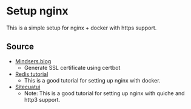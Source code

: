 # Setup nginx

This is a simple setup for nginx + docker with https support.

## Source

- [Mindsers.blog](https://mindsers.blog/en/post/https-using-nginx-certbot-docker/)
  - Generate SSL certificate using certbot
- [Redis tutorial](https://developer.redis.com/create/docker/nodejs-nginx-redis/)
  - This is a good tutorial for setting up nginx with docker.
- [Sitecuatui](https://www.sitecuatui.com/http3-nginx-quiche/)
  - Note: This is a good tutorial for setting up nginx with quiche and http3 support.
